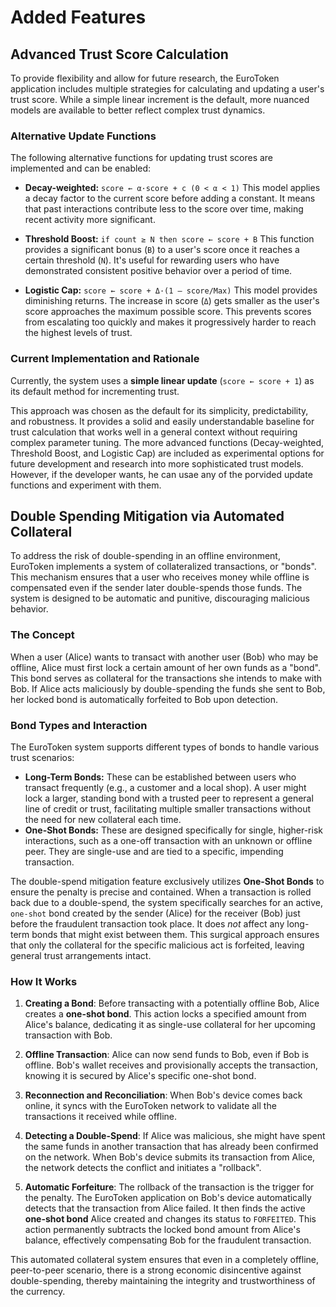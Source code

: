 # Added Features

## Advanced Trust Score Calculation

To provide flexibility and allow for future research, the EuroToken application includes multiple strategies for calculating and updating a user's trust score. While a simple linear increment is the default, more nuanced models are available to better reflect complex trust dynamics.

### Alternative Update Functions

The following alternative functions for updating trust scores are implemented and can be enabled:

* **Decay-weighted:** `score ← α·score + c (0 < α < 1)`
This model applies a decay factor to the current score before adding a constant. It means that past interactions contribute less to the score over time, making recent activity more significant.

* **Threshold Boost:** `if count ≥ N then score ← score + B`
This function provides a significant bonus (`B`) to a user's score once it reaches a certain threshold (`N`). It's useful for rewarding users who have demonstrated consistent positive behavior over a period of time.

* **Logistic Cap:** `score ← score + Δ·(1 – score/Max)`
This model provides diminishing returns. The increase in score (`Δ`) gets smaller as the user's score approaches the maximum possible score. This prevents scores from escalating too quickly and makes it progressively harder to reach the highest levels of trust.

### Current Implementation and Rationale

Currently, the system uses a **simple linear update** (`score ← score + 1`) as its default method for incrementing trust.

This approach was chosen as the default for its simplicity, predictability, and robustness. It provides a solid and easily understandable baseline for trust calculation that works well in a general context without requiring complex parameter tuning. The more advanced functions (Decay-weighted, Threshold Boost, and Logistic Cap) are included as experimental options for future development and research into more sophisticated trust models. However, if the developer wants, he can usae any of the porvided update functions and experiment with them.

## Double Spending Mitigation via Automated Collateral

To address the risk of double-spending in an offline environment, EuroToken implements a system of collateralized transactions, or "bonds". This mechanism ensures that a user who receives money while offline is compensated even if the sender later double-spends those funds. The system is designed to be automatic and punitive, discouraging malicious behavior.

### The Concept

When a user (Alice) wants to transact with another user (Bob) who may be offline, Alice must first lock a certain amount of her own funds as a "bond". This bond serves as collateral for the transactions she intends to make with Bob. If Alice acts maliciously by double-spending the funds she sent to Bob, her locked bond is automatically forfeited to Bob upon detection.

### Bond Types and Interaction

The EuroToken system supports different types of bonds to handle various trust scenarios:

* **Long-Term Bonds:** These can be established between users who transact frequently (e.g., a customer and a local shop). A user might lock a larger, standing bond with a trusted peer to represent a general line of credit or trust, facilitating multiple smaller transactions without the need for new collateral each time.
* **One-Shot Bonds:** These are designed specifically for single, higher-risk interactions, such as a one-off transaction with an unknown or offline peer. They are single-use and are tied to a specific, impending transaction.

The double-spend mitigation feature exclusively utilizes **One-Shot Bonds** to ensure the penalty is precise and contained. When a transaction is rolled back due to a double-spend, the system specifically searches for an active, `one-shot` bond created by the sender (Alice) for the receiver (Bob) just before the fraudulent transaction took place. It does *not* affect any long-term bonds that might exist between them. This surgical approach ensures that only the collateral for the specific malicious act is forfeited, leaving general trust arrangements intact.

### How It Works

1. **Creating a Bond**: Before transacting with a potentially offline Bob, Alice creates a **one-shot bond**. This action locks a specified amount from Alice's balance, dedicating it as single-use collateral for her upcoming transaction with Bob.

2. **Offline Transaction**: Alice can now send funds to Bob, even if Bob is offline. Bob's wallet receives and provisionally accepts the transaction, knowing it is secured by Alice's specific one-shot bond.

3. **Reconnection and Reconciliation**: When Bob's device comes back online, it syncs with the EuroToken network to validate all the transactions it received while offline.

4. **Detecting a Double-Spend**: If Alice was malicious, she might have spent the same funds in another transaction that has already been confirmed on the network. When Bob's device submits its transaction from Alice, the network detects the conflict and initiates a "rollback".

5. **Automatic Forfeiture**: The rollback of the transaction is the trigger for the penalty. The EuroToken application on Bob's device automatically detects that the transaction from Alice failed. It then finds the active **one-shot bond** Alice created and changes its status to `FORFEITED`. This action permanently subtracts the locked bond amount from Alice's balance, effectively compensating Bob for the fraudulent transaction.

This automated collateral system ensures that even in a completely offline, peer-to-peer scenario, there is a strong economic disincentive against double-spending, thereby maintaining the integrity and trustworthiness of the currency.
